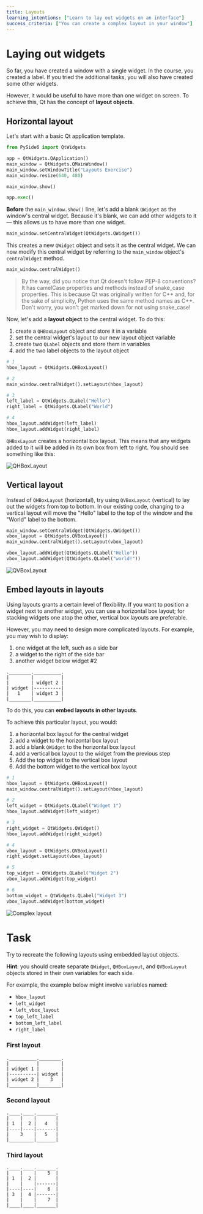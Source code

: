 ```yaml
---
title: Layouts
learning_intentions: ["Learn to lay out widgets on an interface"]
success_criteria: ["You can create a complex layout in your window"]
---
```


# Laying out widgets

So far, you have created a window with a single widget. In the course, you created a label. If you tried the additional tasks, you will also have created some other widgets.

However, it would be useful to have more than one widget on screen. To achieve this, Qt has the concept of **layout objects**.

## Horizontal layout

Let's start with a basic Qt application template.

```python
from PySide6 import QtWidgets

app = QtWidgets.QApplication()
main_window = QtWidgets.QMainWindow()
main_window.setWindowTitle("Layouts Exercise")
main_window.resize(640, 480)

main_window.show()

app.exec()
```

**Before** the ``main_window.show()`` line, let's add a blank ``QWidget`` as the window's central widget. Because it's blank, we can add other widgets to it — this allows us to have more than one widget.

```python
main_window.setCentralWidget(QtWidgets.QWidget())
```

This creates a new ``QWidget`` object and sets it as the central widget. We can now modify this central widget by referring to the ``main_window`` object's ``centralWidget`` method.

```python
main_window.centralWidget()
```

> By the way, did you notice that Qt doesn't follow PEP-8 conventions? It has camelCase properties and methods instead of snake_case properties. This is because Qt was originally written for C++ and, for the sake of simplicity, Python uses the same method names as C++. Don't worry, you won't get marked down for not using snake_case!

Now, let's add a **layout object** to the central widget. To do this:

1. create a ``QHBoxLayout`` object and store it in a variable
2. set the central widget's layout to our new layout object variable
3. create two ``QLabel`` objects and store them in variables
4. add the two label objects to the layout object

```python
# 1
hbox_layout = QtWidgets.QHBoxLayout()

# 2
main_window.centralWidget().setLayout(hbox_layout)

# 3
left_label = QtWidgets.QLabel("Hello")
right_label = QtWidgets.QLabel("World")

# 4
hbox_layout.addWidget(left_label)
hbox_layout.addWidget(right_label)
```

``QHBoxLayout`` creates a horizontal box layout. This means that any widgets added to it will be added in its own box from left to right. You should see something like this:

![QHBoxLayout](img/layouts_hbox.png)

## Vertical layout

Instead of ``QHBoxLayout`` (horizontal), try using ``QVBoxLayout`` (vertical) to lay out the widgets from top to bottom. In our existing code, changing to a vertical layout will move the "Hello" label to the top of the window and the "World" label to the bottom.

```python
main_window.setCentralWidget(QtWidgets.QWidget())
vbox_layout = QtWidgets.QVBoxLayout()
main_window.centralWidget().setLayout(vbox_layout)

vbox_layout.addWidget(QtWidgets.QLabel("Hello"))
vbox_layout.addWidget(QtWidgets.QLabel("world!"))
```

![QVBoxLayout](img/layouts_vbox.png)

## Embed layouts in layouts

Using layouts grants a certain level of flexibility. If you want to position a widget next to another widget, you can use a horizontal box layout; for stacking widgets one atop the other, vertical box layouts are preferable.

However, you may need to design more complicated layouts. For example, you may wish to display:

1. one widget at the left, such as a side bar
2. a widget to the right of the side bar
3. another widget below widget #2

```
.________.__________.
|        |          |
|        | widget 2 |
| widget |----------|
|   1    | widget 3 |
|________|__________|
```

To do this, you can **embed layouts in other layouts**.

To achieve this particular layout, you would:

1. a horizontal box layout for the central widget
2. add a widget to the horizontal box layout
3. add a blank ``QWidget`` to the horizontal box layout
4. add a vertical box layout to the widget from the previous step
5. Add the top widget to the vertical box layout
6. Add the bottom widget to the vertical box layout

```python
# 1
hbox_layout = QtWidgets.QHBoxLayout()
main_window.centralWidget().setLayout(hbox_layout)

# 2
left_widget = QtWidgets.QLabel("Widget 1")
hbox_layout.addWidget(left_widget)

# 3
right_widget = QtWidgets.QWidget()
hbox_layout.addWidget(right_widget)

# 4
vbox_layout = QtWidgets.QVBoxLayout()
right_widget.setLayout(vbox_layout)

# 5
top_widget = QtWidgets.QLabel("Widget 2")
vbox_layout.addWidget(top_widget)

# 6
bottom_widget = QtWidgets.QLabel("Widget 3")
vbox_layout.addWidget(bottom_widget)
```

![Complex layout](img/layouts_complex.png)

# Task

Try to recreate the following layouts using embedded layout objects.

**Hint**: you should create separate ``QWidget``, ``QHBoxLayout``, and ``QVBoxLayout`` objects stored in their own variables for each side.

For example, the example below might involve variables named:
- ``hbox_layout``
- ``left_widget``
- ``left_vbox_layout``
- ``top_left_label``
- ``bottom_left_label``
- ``right_label``

### First layout

```
.__________.________.
|          |        |
| widget 1 |        |
|----------| widget |
| widget 2 |    3   |
|__________|________|
```

### Second layout

```
.____.____._______.
|    |    |       |
| 1  |  2 |   4   |
|----|----|-------|
|    3    |   5   |
|_________|_______|
```

### Third layout

```
.____.____._______.
|    |    |    5  |
| 1  |  2 |       |
|    |    |-------|
|----|----|    6  |
| 3  |  4 |-------|
|    |    |    7  |
|____|____|_______|
```
